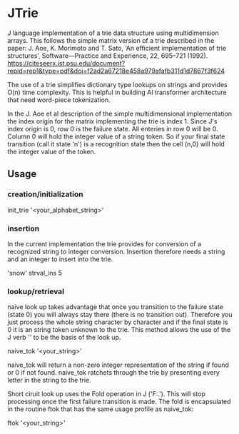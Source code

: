 # JTrie
J language implementation of a trie data structure using multidimension arrays.
This follows the simple matrix version of a trie described in the paper:
 J. Aoe, K. Morimoto and T. Sato, ‘An efficient implementation of trie structures’, Software—Practice and Experience, 22, 695–721 (1992).
https://citeseerx.ist.psu.edu/document?repid=rep1&type=pdf&doi=f2ad2a67218e458a979afafb311d1d7867f3f624

The use of a trie simplifies dictionary type lookups on strings and provides O(n) time complexity. This is helpful in building 
AI transformer architecture that need word-piece tokenization. 

In the J. Aoe et al description of the simple multidimensional implementation the index origin for the matrix implementing the trie is index 1.
Since J's index origin is 0, row 0 is the failure state. All enteries in row 0 will be 0. Column 0 will hold the integer value of a string token.
So if your final state transition (call it state 'n') is a recognition state then the cell (n,0) will hold the integer value of the token.

## Usage
### creation/initialization
init_trie '<your_alphabet_string>'
### insertion
In the current implementation the trie provides for conversion of a recognized string to integer conversion.
Insertion therefore needs a string and an integer to insert into the trie. 

'snow' strval_ins 5
### lookup/retrieval
naive look up takes advantage that once you transition to the failure state (state 0) you will always stay there (there is no transition out). 
Therefore you just process the whole string character by character and if the final state is 0 it is an string token unknown to the trie. This
method allows the use of the J verb '\' to be the basis of the look up. 

naive_tok '<your_string>'

naive_tok will return a non-zero integer representation of the string if found or 0 if not found. naive_tok ratchets through the trie by presenting every
letter in the string to the trie.

Short ciruit look up uses the Fold operation in J ('F:.'). This will stop processing once the first failure transition is made. The fold is encapsulated in
the routine ftok that has the same usage profile as naive_tok:

ftok '<your_string>'

